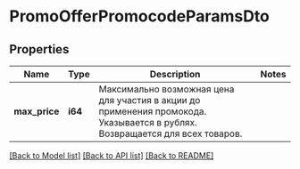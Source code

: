 # PromoOfferPromocodeParamsDto

## Properties

Name | Type | Description | Notes
------------ | ------------- | ------------- | -------------
**max_price** | **i64** | Максимально возможная цена для участия в акции до применения промокода.  Указывается в рублях.  Возвращается для всех товаров.  | 

[[Back to Model list]](../README.md#documentation-for-models) [[Back to API list]](../README.md#documentation-for-api-endpoints) [[Back to README]](../README.md)


